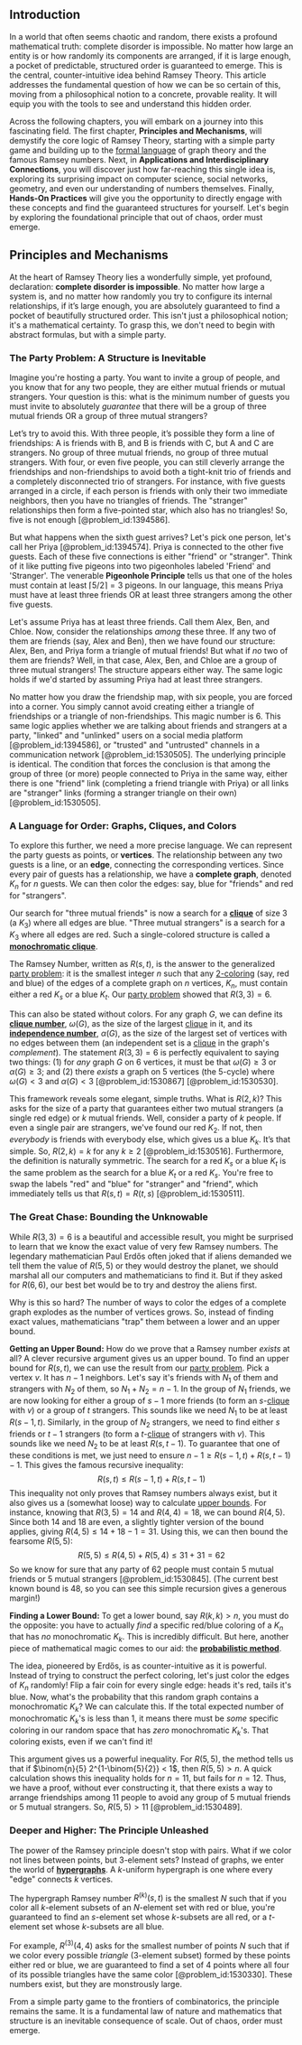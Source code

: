 ## Introduction
In a world that often seems chaotic and random, there exists a profound mathematical truth: complete disorder is impossible. No matter how large an entity is or how randomly its components are arranged, if it is large enough, a pocket of predictable, structured order is guaranteed to emerge. This is the central, counter-intuitive idea behind Ramsey Theory. This article addresses the fundamental question of how we can be so certain of this, moving from a philosophical notion to a concrete, provable reality. It will equip you with the tools to see and understand this hidden order.

Across the following chapters, you will embark on a journey into this fascinating field. The first chapter, **Principles and Mechanisms**, will demystify the core logic of Ramsey Theory, starting with a simple party game and building up to the [formal language](@article_id:153144) of graph theory and the famous Ramsey numbers. Next, in **Applications and Interdisciplinary Connections**, you will discover just how far-reaching this single idea is, exploring its surprising impact on computer science, social networks, geometry, and even our understanding of numbers themselves. Finally, **Hands-On Practices** will give you the opportunity to directly engage with these concepts and find the guaranteed structures for yourself. Let's begin by exploring the foundational principle that out of chaos, order must emerge.

## Principles and Mechanisms

At the heart of Ramsey Theory lies a wonderfully simple, yet profound, declaration: **complete disorder is impossible**. No matter how large a system is, and no matter how randomly you try to configure its internal relationships, if it’s large enough, you are absolutely guaranteed to find a pocket of beautifully structured order. This isn't just a philosophical notion; it's a mathematical certainty. To grasp this, we don't need to begin with abstract formulas, but with a simple party.

### The Party Problem: A Structure is Inevitable

Imagine you're hosting a party. You want to invite a group of people, and you know that for any two people, they are either mutual friends or mutual strangers. Your question is this: what is the minimum number of guests you must invite to absolutely *guarantee* that there will be a group of three mutual friends OR a group of three mutual strangers?

Let’s try to avoid this. With three people, it’s possible they form a line of friendships: A is friends with B, and B is friends with C, but A and C are strangers. No group of three mutual friends, no group of three mutual strangers. With four, or even five people, you can still cleverly arrange the friendships and non-friendships to avoid both a tight-knit trio of friends and a completely disconnected trio of strangers. For instance, with five guests arranged in a circle, if each person is friends with only their two immediate neighbors, then you have no triangles of friends. The "stranger" relationships then form a five-pointed star, which also has no triangles! So, five is not enough [@problem_id:1394586].

But what happens when the sixth guest arrives? Let's pick one person, let's call her Priya [@problem_id:1394574]. Priya is connected to the other five guests. Each of these five connections is either "friend" or "stranger". Think of it like putting five pigeons into two pigeonholes labeled 'Friend' and 'Stranger'. The venerable **Pigeonhole Principle** tells us that one of the holes must contain at least $\lceil 5/2 \rceil = 3$ pigeons. In our language, this means Priya must have at least three friends OR at least three strangers among the other five guests.

Let's assume Priya has at least three friends. Call them Alex, Ben, and Chloe. Now, consider the relationships *among* these three. If any two of them are friends (say, Alex and Ben), then we have found our structure: Alex, Ben, and Priya form a triangle of mutual friends! But what if *no* two of them are friends? Well, in that case, Alex, Ben, and Chloe are a group of three mutual strangers! The structure appears either way. The same logic holds if we'd started by assuming Priya had at least three strangers.

No matter how you draw the friendship map, with six people, you are forced into a corner. You simply cannot avoid creating either a triangle of friendships or a triangle of non-friendships. This magic number is 6. This same logic applies whether we are talking about friends and strangers at a party, "linked" and "unlinked" users on a social media platform [@problem_id:1394586], or "trusted" and "untrusted" channels in a communication network [@problem_id:1530505]. The underlying principle is identical. The condition that forces the conclusion is that among the group of three (or more) people connected to Priya in the same way, either there is one "friend" link (completing a friend triangle with Priya) or all links are "stranger" links (forming a stranger triangle on their own) [@problem_id:1530505].

### A Language for Order: Graphs, Cliques, and Colors

To explore this further, we need a more precise language. We can represent the party guests as points, or **vertices**. The relationship between any two guests is a line, or an **edge**, connecting the corresponding vertices. Since every pair of guests has a relationship, we have a **complete graph**, denoted $K_n$ for $n$ guests. We can then color the edges: say, blue for "friends" and red for "strangers".

Our search for "three mutual friends" is now a search for a **[clique](@article_id:275496)** of size 3 (a $K_3$) where all edges are blue. "Three mutual strangers" is a search for a $K_3$ where all edges are red. Such a single-colored structure is called a **[monochromatic clique](@article_id:270030)**.

The Ramsey Number, written as $R(s, t)$, is the answer to the generalized [party problem](@article_id:264035): it is the smallest integer $n$ such that any [2-coloring](@article_id:636660) (say, red and blue) of the edges of a complete graph on $n$ vertices, $K_n$, must contain either a red $K_s$ or a blue $K_t$. Our [party problem](@article_id:264035) showed that $R(3, 3) = 6$.

This can also be stated without colors. For any graph $G$, we can define its **[clique number](@article_id:272220)**, $\omega(G)$, as the size of the largest [clique](@article_id:275496) in it, and its **[independence number](@article_id:260449)**, $\alpha(G)$, as the size of the largest set of vertices with no edges between them (an independent set is a [clique](@article_id:275496) in the graph's *complement*). The statement $R(3, 3) = 6$ is perfectly equivalent to saying two things: (1) for *any* graph $G$ on 6 vertices, it must be that $\omega(G) \ge 3$ or $\alpha(G) \ge 3$; and (2) there *exists* a graph on 5 vertices (the 5-cycle) where $\omega(G) < 3$ and $\alpha(G) < 3$ [@problem_id:1530867] [@problem_id:1530530].

This framework reveals some elegant, simple truths. What is $R(2, k)$? This asks for the size of a party that guarantees either two mutual strangers (a single red edge) or $k$ mutual friends. Well, consider a party of $k$ people. If even a single pair are strangers, we've found our red $K_2$. If not, then *everybody* is friends with everybody else, which gives us a blue $K_k$. It’s that simple. So, $R(2, k) = k$ for any $k \ge 2$ [@problem_id:1530516]. Furthermore, the definition is naturally symmetric. The search for a red $K_s$ or a blue $K_t$ is the same problem as the search for a blue $K_t$ or a red $K_s$. You're free to swap the labels "red" and "blue" for "stranger" and "friend", which immediately tells us that $R(s, t) = R(t, s)$ [@problem_id:1530511].

### The Great Chase: Bounding the Unknowable

While $R(3, 3) = 6$ is a beautiful and accessible result, you might be surprised to learn that we know the exact value of very few Ramsey numbers. The legendary mathematician Paul Erdős often joked that if aliens demanded we tell them the value of $R(5, 5)$ or they would destroy the planet, we should marshal all our computers and mathematicians to find it. But if they asked for $R(6, 6)$, our best bet would be to try and destroy the aliens first.

Why is this so hard? The number of ways to color the edges of a complete graph explodes as the number of vertices grows. So, instead of finding exact values, mathematicians "trap" them between a lower and an upper bound.

**Getting an Upper Bound:** How do we prove that a Ramsey number *exists* at all? A clever recursive argument gives us an upper bound. To find an upper bound for $R(s, t)$, we can use the result from our [party problem](@article_id:264035). Pick a vertex $v$. It has $n-1$ neighbors. Let's say it's friends with $N_1$ of them and strangers with $N_2$ of them, so $N_1 + N_2 = n-1$. In the group of $N_1$ friends, we are now looking for either a group of $s-1$ more friends (to form an $s$-[clique](@article_id:275496) with $v$) or a group of $t$ strangers. This sounds like we need $N_1$ to be at least $R(s-1, t)$. Similarly, in the group of $N_2$ strangers, we need to find either $s$ friends or $t-1$ strangers (to form a $t$-[clique](@article_id:275496) of strangers with $v$). This sounds like we need $N_2$ to be at least $R(s, t-1)$. To guarantee that one of these conditions is met, we just need to ensure $n-1 \ge R(s-1, t) + R(s, t-1) - 1$. This gives the famous recursive inequality:
$$
R(s, t) \le R(s-1, t) + R(s, t-1)
$$
This inequality not only proves that Ramsey numbers always exist, but it also gives us a (somewhat loose) way to calculate [upper bounds](@article_id:274244). For instance, knowing that $R(3,5) = 14$ and $R(4,4) = 18$, we can bound $R(4,5)$. Since both 14 and 18 are even, a slightly tighter version of the bound applies, giving $R(4,5) \le 14 + 18 - 1 = 31$. Using this, we can then bound the fearsome $R(5,5)$:
$$
R(5, 5) \le R(4, 5) + R(5, 4) \le 31 + 31 = 62
$$
So we know for sure that any party of 62 people must contain 5 mutual friends or 5 mutual strangers [@problem_id:1530845]. (The current best known bound is 48, so you can see this simple recursion gives a generous margin!)

**Finding a Lower Bound:** To get a lower bound, say $R(k, k) > n$, you must do the opposite: you have to actually *find* a specific red/blue coloring of a $K_n$ that has *no* monochromatic $K_k$. This is incredibly difficult. But here, another piece of mathematical magic comes to our aid: the **[probabilistic method](@article_id:197007)**.

The idea, pioneered by Erdős, is as counter-intuitive as it is powerful. Instead of trying to construct the perfect coloring, let's just color the edges of $K_n$ randomly! Flip a fair coin for every single edge: heads it's red, tails it's blue. Now, what's the probability that this random graph contains a monochromatic $K_k$? We can calculate this. If the total expected number of monochromatic $K_k$'s is less than 1, it means there must be *some* specific coloring in our random space that has *zero* monochromatic $K_k$'s. That coloring exists, even if we can't find it!

This argument gives us a powerful inequality. For $R(5,5)$, the method tells us that if $\binom{n}{5} 2^{1-\binom{5}{2}} < 1$, then $R(5,5) > n$. A quick calculation shows this inequality holds for $n=11$, but fails for $n=12$. Thus, we have a proof, without ever constructing it, that there exists a way to arrange friendships among 11 people to avoid any group of 5 mutual friends or 5 mutual strangers. So, $R(5,5) > 11$ [@problem_id:1530489].

### Deeper and Higher: The Principle Unleashed

The power of the Ramsey principle doesn't stop with pairs. What if we color not lines between points, but 3-element sets? Instead of graphs, we enter the world of **[hypergraphs](@article_id:270449)**. A $k$-uniform hypergraph is one where every "edge" connects $k$ vertices.

The hypergraph Ramsey number $R^{(k)}(s, t)$ is the smallest $N$ such that if you color all $k$-element subsets of an $N$-element set with red or blue, you're guaranteed to find an $s$-element set whose $k$-subsets are all red, or a $t$-element set whose $k$-subsets are all blue.

For example, $R^{(3)}(4, 4)$ asks for the smallest number of points $N$ such that if we color every possible *triangle* (3-element subset) formed by these points either red or blue, we are guaranteed to find a set of 4 points where all four of its possible triangles have the same color [@problem_id:1530330]. These numbers exist, but they are monstrously large.

From a simple party game to the frontiers of combinatorics, the principle remains the same. It is a fundamental law of nature and mathematics that structure is an inevitable consequence of scale. Out of chaos, order must emerge.